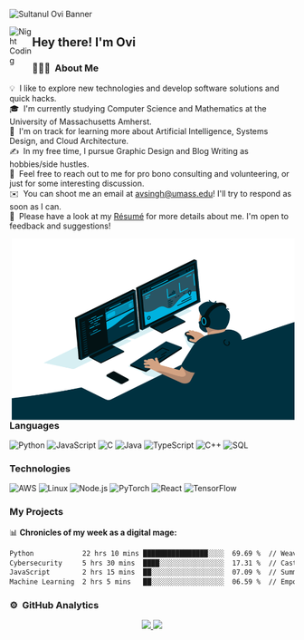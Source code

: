 ![Sultanul Ovi Banner](https://github.com/sultanul-ovi/sultanul-ovi/blob/master/Sultanul%20Ovi_logo%20(1)%20(1).gif/)<!-- If you want the template for my gif, email me! -->

<img alt="Night Coding" src="./assets/Hand%20Wave.gif" width='40' align="left"/><h2>Hey there! I'm Ovi</h2>

<!-- ## 👋 &nbsp;Hey there! I'm Ovi --> 

### 👨🏻‍💻 &nbsp;About Me

💡 &nbsp;I like to explore new technologies and develop software solutions and quick hacks.\
🎓 &nbsp;I'm currently studying Computer Science and Mathematics at the University of Massachusetts Amherst.\
🌱 &nbsp;I'm on track for learning more about Artificial Intelligence, Systems Design, and Cloud Architecture.\
✍️ &nbsp;In my free time, I pursue Graphic Design and Blog Writing as hobbies/side hustles.\
💬 &nbsp;Feel free to reach out to me for pro bono consulting and volunteering, or just for some interesting discussion.\
✉️ &nbsp;You can shoot me an email at avsingh@umass.edu! I'll try to respond as soon as I can.\
📄 &nbsp;Please have a look at my [Résumé](https://www.adityavsingh.com/resume.html) for more details about me. I'm open to feedback and suggestions!

 <img align="right" alt="GIF" src="https://github.com/sultanul-ovi/sultanul-ovi/blob/master/code.gif?raw=true" width="500" height="320" />

### Languages

![Python](https://img.shields.io/badge/-Python-000?&logo=Python)
![JavaScript](https://img.shields.io/badge/-JavaScript-000?&logo=JavaScript)
![C](https://img.shields.io/badge/-C-000?&logo=C)
![Java](https://img.shields.io/badge/-Java-000?&logo=Java&logoColor=007396)
![TypeScript](https://img.shields.io/badge/-TypeScript-000?&logo=TypeScript)
![C++](https://img.shields.io/badge/-C++-000?&logo=c%2b%2b&logoColor=00599C)
![SQL](https://img.shields.io/badge/-SQL-000?&logo=MySQL)

### Technologies

![AWS](https://img.shields.io/badge/-AWS-000?&logo=Amazon-AWS&logoColor=F90)
![Linux](https://img.shields.io/badge/-Linux-000?&logo=Linux)
![Node.js](https://img.shields.io/badge/-Node.js-000?&logo=node.js)
![PyTorch](https://img.shields.io/badge/-PyTorch-000?&logo=PyTorch)
![React](https://img.shields.io/badge/-React-000?&logo=React)
![TensorFlow](https://img.shields.io/badge/-TensorFlow-000?&logo=TensorFlow)

### My Projects
<!---
[![](https://img.shields.io/badge/-🧬%20My%20Website-000)](https://github.com/adamalston/v2)
[![](https://img.shields.io/badge/-🦠%20COVID‑19%20Dashboard-000)](https://github.com/adamalston/COVID-19-Dashboard)
[![](https://img.shields.io/badge/-📝%20Summarizer-000)](https://github.com/adamalston/Summarizer)
[![](https://img.shields.io/badge/-🔬%20Overwatch-000)](https://github.com/adamalston/overwatch)
[![](https://img.shields.io/badge/-🛰%20KubeSat-000)](https://github.com/adamalston/kubesat)
[![](https://img.shields.io/badge/-🔊%20Voice%20Poker-000)](https://github.com/adamalston/Poker)
[![](https://img.shields.io/badge/-🗺%20PokémonGo%20Map-000)](https://github.com/adamalston/PokemonGo-Map)

-->
📊 **Chronicles of my week as a digital mage:**
<!--START_SECTION:waka-->

```txt
Python            22 hrs 10 mins ████████████████░░░░  69.69 %  // Weaving Pythonic spells with serpentine agility.
Cybersecurity     5 hrs 30 mins  ████░░░░░░░░░░░░░░░░  17.31 %  // Casting protective wards in the realm of cybersecurity.
JavaScript        2 hrs 15 mins  ██░░░░░░░░░░░░░░░░░░  07.09 %  // Summoning asynchronous incantations in JavaScript.
Machine Learning  2 hrs 5 mins   ██░░░░░░░░░░░░░░░░░░  06.59 %  // Empowering neural networks with arcane machine learning algorithms.
```

<!--END_SECTION:waka-->
### ⚙️ &nbsp;GitHub Analytics
<p align="center">
<a href="https://github.com/sultanul-ovi">
  <img height="180em" src="https://github-readme-stats-eight-theta.vercel.app/api?username=sultanul-ovi&show_icons=true&theme=algolia&include_all_commits=true&count_private=true"/>
  <img height="180em" src="https://github-readme-stats-eight-theta.vercel.app/api/top-langs/?username=sultanul-ovi&layout=compact&langs_count=8&theme=algolia"/>
</a>
</p>

